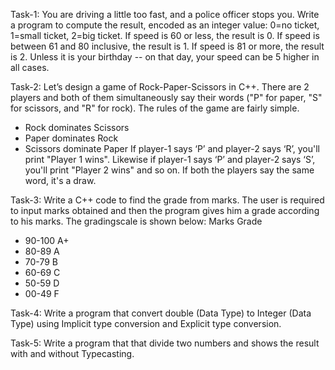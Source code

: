 Task-1: 
You are driving a little too fast, and a police officer stops you. Write a program to compute the
result, encoded as an integer value: 0=no ticket, 1=small ticket, 2=big ticket. If speed is 60 or
less, the result is 0. If speed is between 61 and 80 inclusive, the result is 1. If speed is 81 or more,
the result is 2. Unless it is your birthday -- on that day, your speed can be 5 higher in all cases.

Task-2:
Let’s design a game of Rock-Paper-Scissors in C++. There are 2 players and both of them simultaneously say their words ("P" for paper, "S" for scissors, and "R" for rock). The rules of the
game are fairly simple.
- Rock dominates Scissors
- Paper dominates Rock
- Scissors dominate Paper
If player-1 says ‘P’ and player-2 says ‘R’, you'll print "Player 1 wins". Likewise if player-1 says ‘P’ and player-2 says ‘S’, you'll print "Player 2 wins" and so on. If both the players say the same word, it's a draw.

Task-3:
Write a C++ code to find the grade from marks. The user is required to input marks obtained and then the program gives him a grade according to his marks. The gradingscale is shown below:
  Marks     Grade
- 90-100    A+
- 80-89     A
- 70-79     B
- 60-69     C
- 50-59     D
- 00-49     F

Task-4: 
Write a program that convert double (Data Type) to Integer (Data Type) using Implicit type conversion and Explicit type conversion.

Task-5: 
Write a program that that divide two numbers and shows the result with and without Typecasting.
